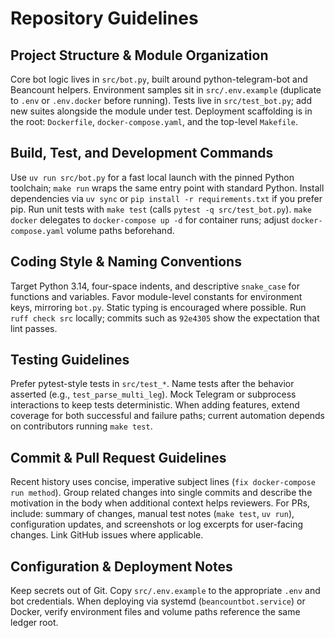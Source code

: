 # Repository Guidelines

## Project Structure & Module Organization
Core bot logic lives in `src/bot.py`, built around python-telegram-bot and Beancount helpers. Environment samples sit in `src/.env.example` (duplicate to `.env` or `.env.docker` before running). Tests live in `src/test_bot.py`; add new suites alongside the module under test. Deployment scaffolding is in the root: `Dockerfile`, `docker-compose.yaml`, and the top-level `Makefile`.

## Build, Test, and Development Commands
Use `uv run src/bot.py` for a fast local launch with the pinned Python toolchain; `make run` wraps the same entry point with standard Python. Install dependencies via `uv sync` or `pip install -r requirements.txt` if you prefer pip. Run unit tests with `make test` (calls `pytest -q src/test_bot.py`). `make docker` delegates to `docker-compose up -d` for container runs; adjust `docker-compose.yaml` volume paths beforehand.

## Coding Style & Naming Conventions
Target Python 3.14, four-space indents, and descriptive `snake_case` for functions and variables. Favor module-level constants for environment keys, mirroring `bot.py`. Static typing is encouraged where possible. Run `ruff check src` locally; commits such as `92e4305` show the expectation that lint passes.

## Testing Guidelines
Prefer pytest-style tests in `src/test_*`. Name tests after the behavior asserted (e.g., `test_parse_multi_leg`). Mock Telegram or subprocess interactions to keep tests deterministic. When adding features, extend coverage for both successful and failure paths; current automation depends on contributors running `make test`.

## Commit & Pull Request Guidelines
Recent history uses concise, imperative subject lines (`fix docker-compose run method`). Group related changes into single commits and describe the motivation in the body when additional context helps reviewers. For PRs, include: summary of changes, manual test notes (`make test`, `uv run`), configuration updates, and screenshots or log excerpts for user-facing changes. Link GitHub issues where applicable.

## Configuration & Deployment Notes
Keep secrets out of Git. Copy `src/.env.example` to the appropriate `.env` and bot credentials. When deploying via systemd (`beancountbot.service`) or Docker, verify environment files and volume paths reference the same ledger root.
